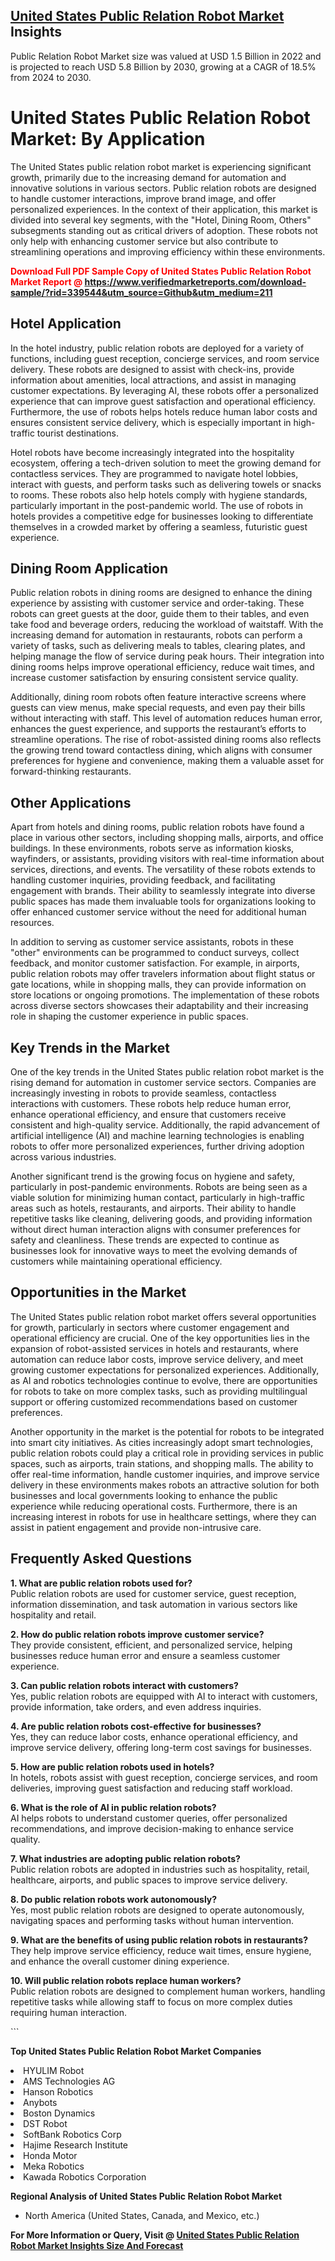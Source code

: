 <h2><a href="https://www.verifiedmarketreports.com/download-sample/?rid=339544&amp;utm_source=Github&amp;utm_medium=211" target="_blank">United States Public Relation Robot Market</a> Insights</h2><p>Public Relation Robot Market size was valued at USD 1.5 Billion in 2022 and is projected to reach USD 5.8 Billion by 2030, growing at a CAGR of 18.5% from 2024 to 2030.</p><p><h1>United States Public Relation Robot Market: By Application</h1><p>The United States public relation robot market is experiencing significant growth, primarily due to the increasing demand for automation and innovative solutions in various sectors. Public relation robots are designed to handle customer interactions, improve brand image, and offer personalized experiences. In the context of their application, this market is divided into several key segments, with the "Hotel, Dining Room, Others" subsegments standing out as critical drivers of adoption. These robots not only help with enhancing customer service but also contribute to streamlining operations and improving efficiency within these environments. <strong><p><span class=""><span style="color: #ff0000;"><strong>Download Full PDF Sample Copy of United States Public Relation Robot Market Report</strong> @ </span><a href="https://www.verifiedmarketreports.com/download-sample/?rid=339544&amp;utm_source=Github&amp;utm_medium=211" target="_blank">https://www.verifiedmarketreports.com/download-sample/?rid=339544&amp;utm_source=Github&amp;utm_medium=211</a></span></p></strong></p><h2>Hotel Application</h2><p>In the hotel industry, public relation robots are deployed for a variety of functions, including guest reception, concierge services, and room service delivery. These robots are designed to assist with check-ins, provide information about amenities, local attractions, and assist in managing customer expectations. By leveraging AI, these robots offer a personalized experience that can improve guest satisfaction and operational efficiency. Furthermore, the use of robots helps hotels reduce human labor costs and ensures consistent service delivery, which is especially important in high-traffic tourist destinations.</p><p>Hotel robots have become increasingly integrated into the hospitality ecosystem, offering a tech-driven solution to meet the growing demand for contactless services. They are programmed to navigate hotel lobbies, interact with guests, and perform tasks such as delivering towels or snacks to rooms. These robots also help hotels comply with hygiene standards, particularly important in the post-pandemic world. The use of robots in hotels provides a competitive edge for businesses looking to differentiate themselves in a crowded market by offering a seamless, futuristic guest experience.</p><h2>Dining Room Application</h2><p>Public relation robots in dining rooms are designed to enhance the dining experience by assisting with customer service and order-taking. These robots can greet guests at the door, guide them to their tables, and even take food and beverage orders, reducing the workload of waitstaff. With the increasing demand for automation in restaurants, robots can perform a variety of tasks, such as delivering meals to tables, clearing plates, and helping manage the flow of service during peak hours. Their integration into dining rooms helps improve operational efficiency, reduce wait times, and increase customer satisfaction by ensuring consistent service quality.</p><p>Additionally, dining room robots often feature interactive screens where guests can view menus, make special requests, and even pay their bills without interacting with staff. This level of automation reduces human error, enhances the guest experience, and supports the restaurant’s efforts to streamline operations. The rise of robot-assisted dining rooms also reflects the growing trend toward contactless dining, which aligns with consumer preferences for hygiene and convenience, making them a valuable asset for forward-thinking restaurants.</p><h2>Other Applications</h2><p>Apart from hotels and dining rooms, public relation robots have found a place in various other sectors, including shopping malls, airports, and office buildings. In these environments, robots serve as information kiosks, wayfinders, or assistants, providing visitors with real-time information about services, directions, and events. The versatility of these robots extends to handling customer inquiries, providing feedback, and facilitating engagement with brands. Their ability to seamlessly integrate into diverse public spaces has made them invaluable tools for organizations looking to offer enhanced customer service without the need for additional human resources.</p><p>In addition to serving as customer service assistants, robots in these "other" environments can be programmed to conduct surveys, collect feedback, and monitor customer satisfaction. For example, in airports, public relation robots may offer travelers information about flight status or gate locations, while in shopping malls, they can provide information on store locations or ongoing promotions. The implementation of these robots across diverse sectors showcases their adaptability and their increasing role in shaping the customer experience in public spaces.</p><h2>Key Trends in the Market</h2><p>One of the key trends in the United States public relation robot market is the rising demand for automation in customer service sectors. Companies are increasingly investing in robots to provide seamless, contactless interactions with customers. These robots help reduce human error, enhance operational efficiency, and ensure that customers receive consistent and high-quality service. Additionally, the rapid advancement of artificial intelligence (AI) and machine learning technologies is enabling robots to offer more personalized experiences, further driving adoption across various industries.</p><p>Another significant trend is the growing focus on hygiene and safety, particularly in post-pandemic environments. Robots are being seen as a viable solution for minimizing human contact, particularly in high-traffic areas such as hotels, restaurants, and airports. Their ability to handle repetitive tasks like cleaning, delivering goods, and providing information without direct human interaction aligns with consumer preferences for safety and cleanliness. These trends are expected to continue as businesses look for innovative ways to meet the evolving demands of customers while maintaining operational efficiency.</p><h2>Opportunities in the Market</h2><p>The United States public relation robot market offers several opportunities for growth, particularly in sectors where customer engagement and operational efficiency are crucial. One of the key opportunities lies in the expansion of robot-assisted services in hotels and restaurants, where automation can reduce labor costs, improve service delivery, and meet growing customer expectations for personalized experiences. Additionally, as AI and robotics technologies continue to evolve, there are opportunities for robots to take on more complex tasks, such as providing multilingual support or offering customized recommendations based on customer preferences.</p><p>Another opportunity in the market is the potential for robots to be integrated into smart city initiatives. As cities increasingly adopt smart technologies, public relation robots could play a critical role in providing services in public spaces, such as airports, train stations, and shopping malls. The ability to offer real-time information, handle customer inquiries, and improve service delivery in these environments makes robots an attractive solution for both businesses and local governments looking to enhance the public experience while reducing operational costs. Furthermore, there is an increasing interest in robots for use in healthcare settings, where they can assist in patient engagement and provide non-intrusive care.</p><h2>Frequently Asked Questions</h2><p><strong>1. What are public relation robots used for?</strong><br>Public relation robots are used for customer service, guest reception, information dissemination, and task automation in various sectors like hospitality and retail.</p><p><strong>2. How do public relation robots improve customer service?</strong><br>They provide consistent, efficient, and personalized service, helping businesses reduce human error and ensure a seamless customer experience.</p><p><strong>3. Can public relation robots interact with customers?</strong><br>Yes, public relation robots are equipped with AI to interact with customers, provide information, take orders, and even address inquiries.</p><p><strong>4. Are public relation robots cost-effective for businesses?</strong><br>Yes, they can reduce labor costs, enhance operational efficiency, and improve service delivery, offering long-term cost savings for businesses.</p><p><strong>5. How are public relation robots used in hotels?</strong><br>In hotels, robots assist with guest reception, concierge services, and room deliveries, improving guest satisfaction and reducing staff workload.</p><p><strong>6. What is the role of AI in public relation robots?</strong><br>AI helps robots to understand customer queries, offer personalized recommendations, and improve decision-making to enhance service quality.</p><p><strong>7. What industries are adopting public relation robots?</strong><br>Public relation robots are adopted in industries such as hospitality, retail, healthcare, airports, and public spaces to improve service delivery.</p><p><strong>8. Do public relation robots work autonomously?</strong><br>Yes, most public relation robots are designed to operate autonomously, navigating spaces and performing tasks without human intervention.</p><p><strong>9. What are the benefits of using public relation robots in restaurants?</strong><br>They help improve service efficiency, reduce wait times, ensure hygiene, and enhance the overall customer dining experience.</p><p><strong>10. Will public relation robots replace human workers?</strong><br>Public relation robots are designed to complement human workers, handling repetitive tasks while allowing staff to focus on more complex duties requiring human interaction.</p>```</p><p><strong>Top United States Public Relation Robot Market Companies</strong></p><div data-test-id=""><p><li>HYULIM Robot</li><li> AMS Technologies AG</li><li> Hanson Robotics</li><li> Anybots</li><li> Boston Dynamics</li><li> DST Robot</li><li> SoftBank Robotics Corp</li><li> Hajime Research Institute</li><li> Honda Motor</li><li> Meka Robotics</li><li> Kawada Robotics Corporation</li></p><div><strong>Regional Analysis of&nbsp;United States Public Relation Robot Market</strong></div><ul><li dir="ltr"><p dir="ltr">North America&nbsp;(United States, Canada, and Mexico, etc.)</p></li></ul><p><strong>For More Information or Query, Visit @&nbsp;</strong><strong><a href="https://www.verifiedmarketreports.com/product/public-relation-robot-market/?utm_source=Github&amp;utm_medium=211" target="_blank">United States Public Relation Robot Market Insights Size And Forecast</a></strong></p></div>
